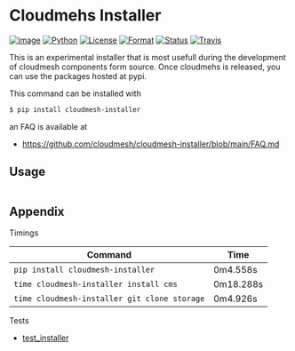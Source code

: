 # Cloudmehs Installer 


[![image](https://img.shields.io/pypi/v/cloudmesh-common.svg)](https://pypi.org/project/cloudmesh-common/)
[![Python](https://img.shields.io/pypi/pyversions/cloudmesh-common.svg)](https://pypi.python.org/pypi/cloudmesh-common)
[![License](https://img.shields.io/badge/License-Apache%202.0-blue.svg)](https://github.com/cloudmesh/cloudmesh-common/blob/main/LICENSE)
[![Format](https://img.shields.io/pypi/format/cloudmesh-common.svg)](https://pypi.python.org/pypi/cloudmesh-common)
[![Status](https://img.shields.io/pypi/status/cloudmesh-common.svg)](https://pypi.python.org/pypi/cloudmesh-common)
[![Travis](https://travis-ci.com/cloudmesh/cloudmesh-common.svg?branch=main)](https://travis-ci.com/cloudmesh/cloudmesh-common)



This is an experimental installer that is most usefull during the development of
cloudmesh components form source. Once cloudmehs is released, you can use the
packages hosted at pypi.

This command can be installed with 

```bash
$ pip install cloudmesh-installer
```

an FAQ is available at

* <https://github.com/cloudmesh/cloudmesh-installer/blob/main/FAQ.md>

## Usage

```bash

```



## Appendix

Timings

| Command | Time |
| --- | --- |
| `pip install cloudmesh-installer` | 	0m4.558s |
| `time cloudmesh-installer install cms`| 0m18.288s |
| `time cloudmesh-installer git clone storage` | 	0m4.926s |


Tests

 * [test_installer](tests/test_installer.py)
